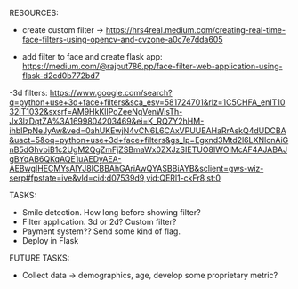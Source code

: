 

RESOURCES:
- create custom filter -> https://hrs4real.medium.com/creating-real-time-face-filters-using-opencv-and-cvzone-a0c7e7dda605

- add filter to face and create flask app: https://medium.com/@rajput786.pp/face-filter-web-application-using-flask-d2cd0b772bd7

-3d filters: https://www.google.com/search?q=python+use+3d+face+filters&sca_esv=581724701&rlz=1C5CHFA_enIT1032IT1032&sxsrf=AM9HkKlIPoZeeNgVenWisTh-Jx3lzDqtZA%3A1699804203469&ei=K_RQZY2hHM-ihbIPpNeJyAw&ved=0ahUKEwjN4vCN6L6CAxVPUUEAHaRrAskQ4dUDCBA&uact=5&oq=python+use+3d+face+filters&gs_lp=Egxnd3Mtd2l6LXNlcnAiGnB5dGhvbiB1c2UgM2QgZmFjZSBmaWx0ZXJzSIETUO8IWOIMcAF4AJABAJgBYqAB6QKqAQE1uAEDyAEA-AEBwgIHECMYsAIYJ8ICBBAhGAriAwQYASBBiAYB&sclient=gws-wiz-serp#fpstate=ive&vld=cid:d07539d9,vid:QERl1-ckFr8,st:0


TASKS:

- Smile detection. How long before showing filter?
- Filter application. 3d or 2d? Custom filter? 
- Payment system?? Send some kind of flag. 
- Deploy in Flask

FUTURE TASKS:
- Collect data -> demographics, age, develop some proprietary metric?